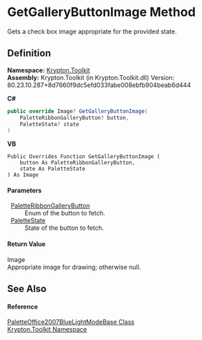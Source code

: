 # GetGalleryButtonImage Method


Gets a check box image appropriate for the provided state.



## Definition
**Namespace:** <a href="79d2eac2-21f4-54ff-7552-b20c33c30600.md">Krypton.Toolkit</a>  
**Assembly:** Krypton.Toolkit (in Krypton.Toolkit.dll) Version: 80.23.10.287+8d7660f9dc5efd033fabe008ebfb904beab6d444

**C#**
``` C#
public override Image? GetGalleryButtonImage(
	PaletteRibbonGalleryButton? button,
	PaletteState? state
)
```
**VB**
``` VB
Public Overrides Function GetGalleryButtonImage ( 
	button As PaletteRibbonGalleryButton,
	state As PaletteState
) As Image
```



#### Parameters
<dl><dt>  <a href="102f93d5-5bec-7af8-ce9e-e1ea41101d1a.md">PaletteRibbonGalleryButton</a></dt><dd>Enum of the button to fetch.</dd><dt>  <a href="93e626cd-00cf-240e-06c6-ab4d47e982ba.md">PaletteState</a></dt><dd>State of the button to fetch.</dd></dl>

#### Return Value
Image  
Appropriate image for drawing; otherwise null.

## See Also


#### Reference
<a href="c72f74ba-90ed-96e9-a40e-22c6e542a268.md">PaletteOffice2007BlueLightModeBase Class</a>  
<a href="79d2eac2-21f4-54ff-7552-b20c33c30600.md">Krypton.Toolkit Namespace</a>  
